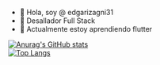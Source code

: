 - 👋 Hola, soy @ edgarizagni31
- 🌱 Desallador Full Stack
- 👀 Actualmente estoy aprendiendo flutter 

[![Anurag's GitHub stats](https://github-readme-stats.vercel.app/api?username=edgarizagni31)](https://github.com/anuraghazra/github-readme-stats)  
[![Top Langs](https://github-readme-stats.vercel.app/api/top-langs/?username=edgarizagni31&exclude_repo=dotfiles)](https://github.com/anuraghazra/github-readme-stats)

